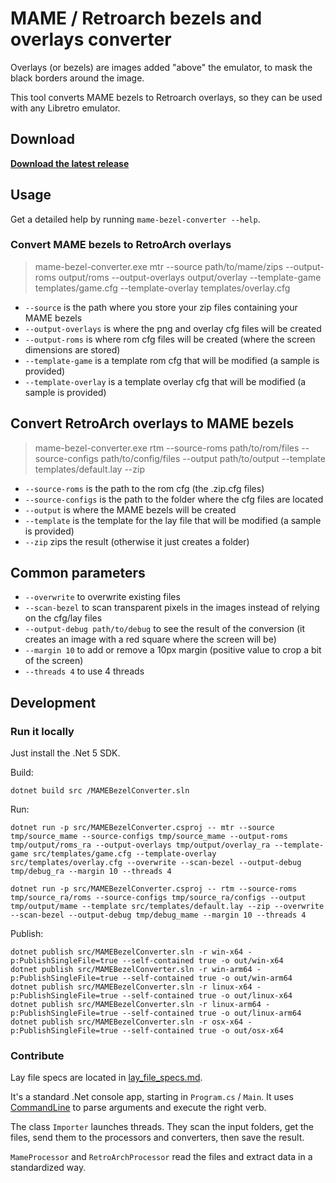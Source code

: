 # MAME / Retroarch bezels and overlays converter

Overlays (or bezels) are images added "above" the emulator, to mask the black borders around the image.

This tool converts MAME bezels to Retroarch overlays, so they can be used with any Libretro emulator.

## Download

**[Download the latest release](https://github.com/cosmo0/mame-retroarch-bezel-converter/releases)**

## Usage

Get a detailed help by running `mame-bezel-converter --help`.

### Convert MAME bezels to RetroArch overlays

> mame-bezel-converter.exe mtr --source path/to/mame/zips --output-roms output/roms --output-overlays output/overlay --template-game templates/game.cfg --template-overlay templates/overlay.cfg

- `--source` is the path where you store your zip files containing your MAME bezels
- `--output-overlays` is where the png and overlay cfg files will be created
- `--output-roms` is where rom cfg files will be created (where the screen dimensions are stored)
- `--template-game` is a template rom cfg that will be modified (a sample is provided)
- `--template-overlay` is a template overlay cfg that will be modified (a sample is provided)

## Convert RetroArch overlays to MAME bezels

> mame-bezel-converter.exe rtm --source-roms path/to/rom/files --source-configs path/to/config/files --output path/to/output --template templates/default.lay --zip

- `--source-roms` is the path to the rom cfg (the .zip.cfg files)
- `--source-configs` is the path to the folder where the cfg files are located
- `--output` is where the MAME bezels will be created
- `--template` is the template for the lay file that will be modified (a sample is provided)
- `--zip` zips the result (otherwise it just creates a folder)

## Common parameters

- `--overwrite` to overwrite existing files
- `--scan-bezel` to scan transparent pixels in the images instead of relying on the cfg/lay files
- `--output-debug path/to/debug` to see the result of the conversion (it creates an image with a red square where the screen will be)
- `--margin 10` to add or remove a 10px margin (positive value to crop a bit of the screen)
- `--threads 4` to use 4 threads

## Development

### Run it locally

Just install the .Net 5 SDK.

Build:

`dotnet build src /MAMEBezelConverter.sln`

Run:

`dotnet run -p src/MAMEBezelConverter.csproj -- mtr
    --source tmp/source_mame
    --source-configs tmp/source_mame
    --output-roms tmp/output/roms_ra
    --output-overlays tmp/output/overlay_ra
    --template-game src/templates/game.cfg
    --template-overlay src/templates/overlay.cfg
    --overwrite
    --scan-bezel
    --output-debug tmp/debug_ra
    --margin 10
    --threads 4`

`dotnet run -p src/MAMEBezelConverter.csproj -- rtm
    --source-roms tmp/source_ra/roms
    --source-configs tmp/source_ra/configs
    --output tmp/output/mame
    --template src/templates/default.lay
    --zip
    --overwrite
    --scan-bezel
    --output-debug tmp/debug_mame
    --margin 10
    --threads 4`

Publish:

````shell
dotnet publish src/MAMEBezelConverter.sln -r win-x64 -p:PublishSingleFile=true --self-contained true -o out/win-x64
dotnet publish src/MAMEBezelConverter.sln -r win-arm64 -p:PublishSingleFile=true --self-contained true -o out/win-arm64
dotnet publish src/MAMEBezelConverter.sln -r linux-x64 -p:PublishSingleFile=true --self-contained true -o out/linux-x64
dotnet publish src/MAMEBezelConverter.sln -r linux-arm64 -p:PublishSingleFile=true --self-contained true -o out/linux-arm64
dotnet publish src/MAMEBezelConverter.sln -r osx-x64 -p:PublishSingleFile=true --self-contained true -o out/osx-x64
````

### Contribute

Lay file specs are located in [lay_file_specs.md](lay_files_specs.md).

It's a standard .Net console app, starting in `Program.cs` / `Main`. It uses [CommandLine](https://github.com/commandlineparser/commandline)
to parse arguments and execute the right verb.

The class `Importer` launches threads. They scan the input folders, get the files, send them to the processors and converters, then save the result.

`MameProcessor` and `RetroArchProcessor` read the files and extract data in a standardized way.
